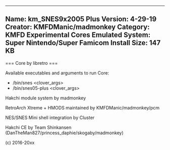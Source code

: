 -----------------------
Name: km_SNES9x2005 Plus
Version: 4-29-19
Creator: KMFDManic/madmonkey
Category: KMFD Experimental Cores
Emulated System: Super Nintendo/Super Famicom
Install Size: 147 KB
-----------------------
=== Core by libretro ===

Available executables and arguments to run Core:
- /bin/snes <rom> <clover_args>
- /bin/snes05-plus <rom> <clover_args>

Hakchi module system by madmonkey

RetroArch Xtreme + HMODS maintained by KMFDManic/madmonkey/pcm

NES/SNES Mini shell integration by Cluster

Hakchi CE by Team Shinkansen (DanTheMan827/princess_daphie/skogaby/madmonkey)

(c) 2016-20xx
